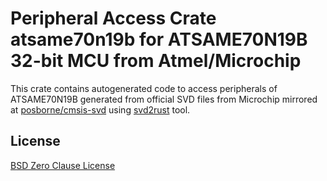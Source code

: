 # Peripheral Access Crate atsame70n19b for ATSAME70N19B 32-bit MCU from Atmel/Microchip

This crate contains autogenerated code to access peripherals of ATSAME70N19B generated from official SVD files from Microchip mirrored at [posborne/cmsis-svd](https://github.com/posborne/cmsis-svd) using [svd2rust](https://github.com/rust-embedded/svd2rust/) tool.

## License

[BSD Zero Clause License](https://choosealicense.com/licenses/0bsd/)
